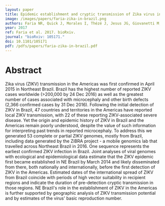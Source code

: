 ```yaml
---
layout: paper
title: Epidemic establishment and cryptic transmission of Zika virus in Brazil and the Americas
image: /images/papers/faria-zika-in-brazil.png
authors: Faria NR, Quick J, Morales I, Thézé J, Jesus JG, Giovanetti M, Kraemer MUG, Hill SC, Black A, da Costa AC, Franco LC, Silva SP, Wu C-H, Ragwhani J, Cauchemez S, du Plessis L, Verotti MP, Oliveira WK, Carmo EH, Coelho GE, Santelli ACFS, Vinhal LC, Henriques CMP, Simpson J, Loose M, Andersen KG, Grubaugh N, Somasekar S, Chiu CY, Lewis-Ximenez LL, Baylis SA, Chieppe AO, Aguiar SF, Fernandes CA, Lemos PS, Nascimento BLS, Monteiro HAO, Siqueira IC, de Queiroz MGL, Souza TR, Bezerra JF, Lemos MR, Pereira GF, Teixeira DLF, Moura LC, Dhalia R, França RF, Magalhães T, Marques ET, Jaenish T, Wallau GL, de Lima MC, Nascimento V, de Cerqueira EM, de Lima MM, Mascarenhas DL, Neto JPM, Levin AS, Tozetto-Mendoza TR, Fonseca SN, Mendes-Correa MC, Milagres FP, Segurado A, Holmes EC, Rambaut A, Bedford T, Teixeira MNR, Sabino EC, Alcantara LCJ, Loman N, Pybus OG.
year: 2017
ref: Faria et al. 2017. bioRxiv.
journal: "bioRxiv: 105171."
doi: 10.1101/105171
pdf: /pdfs/papers/faria-zika-in-brazil.pdf
---
```


# Abstract

Zika virus (ZIKV) transmission in the Americas was first confirmed in April 2015 in Northeast Brazil. Brazil has the highest number of reported ZIKV cases worldwide (>200,000 by 24 Dec 2016) as well as the greatest number of cases associated with microcephaly and other birth defects (2,366 confirmed cases by 31 Dec 2016). Following the initial detection of ZIKV in Brazil, 47 countries and territories in the Americas have reported local ZIKV transmission, with 22 of these reporting ZIKV-associated severe disease. Yet the origin and epidemic history of ZIKV in Brazil and the Americas remain poorly understood, despite the value of such information for interpreting past trends in reported microcephaly. To address this we generated 53 complete or partial ZIKV genomes, mostly from Brazil, including data generated by the ZiBRA project - a mobile genomics lab that travelled across Northeast Brazil in 2016. One sequence represents the earliest confirmed ZIKV infection in Brazil. Joint analyses of viral genomes with ecological and epidemiological data estimate that the ZIKV epidemic first became established in NE Brazil by March 2014 and likely disseminated from there, both nationally and internationally, before the first detection of ZIKV in the Americas. Estimated dates of the international spread of ZIKV from Brazil coincide with periods of high vector suitability in recipient regions and indicate the duration of pre-detection cryptic transmission in those regions. NE Brazil's role in the establishment of ZIKV in the Americas is further supported by geographic analysis of ZIKV transmission potential and by estimates of the virus' basic reproduction number.
